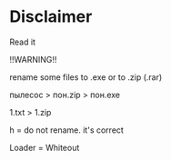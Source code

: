# Disclaimer  
Read it

!!WARNING!!

rename some files to .exe or to .zip (.rar)

пылесос > пон.zip > пон.exe

1.txt > 1.zip

h = do not rename. it's correct

Loader = Whiteout 
